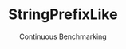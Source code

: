 ---
layout: docu
title: StringPrefixLike
subtitle: Continuous Benchmarking
selected: String
expanded: Benchmarking
benchmark: /individual_results/StringPrefixLike.html
---